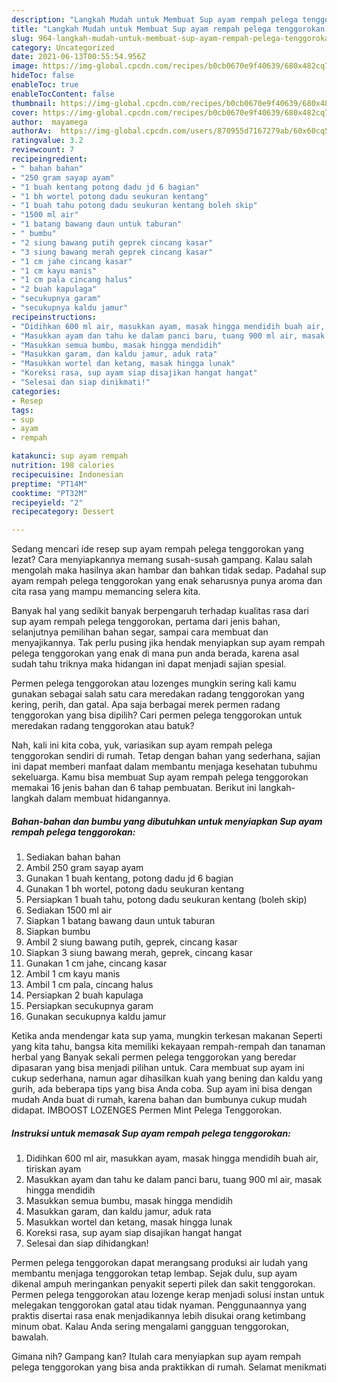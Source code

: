 ```yaml
---
description: "Langkah Mudah untuk Membuat Sup ayam rempah pelega tenggorokan Anti Gagal"
title: "Langkah Mudah untuk Membuat Sup ayam rempah pelega tenggorokan Anti Gagal"
slug: 964-langkah-mudah-untuk-membuat-sup-ayam-rempah-pelega-tenggorokan-anti-gagal
category: Uncategorized
date: 2021-06-13T00:55:54.956Z
image: https://img-global.cpcdn.com/recipes/b0cb0670e9f40639/680x482cq70/sup-ayam-rempah-pelega-tenggorokan-foto-resep-utama.jpg
hideToc: false
enableToc: true
enableTocContent: false
thumbnail: https://img-global.cpcdn.com/recipes/b0cb0670e9f40639/680x482cq70/sup-ayam-rempah-pelega-tenggorokan-foto-resep-utama.jpg
cover: https://img-global.cpcdn.com/recipes/b0cb0670e9f40639/680x482cq70/sup-ayam-rempah-pelega-tenggorokan-foto-resep-utama.jpg
author:  mayamega
authorAv:  https://img-global.cpcdn.com/users/870955d7167279ab/60x60cq50/avatar.jpg
ratingvalue: 3.2
reviewcount: 7
recipeingredient:
- " bahan bahan"
- "250 gram sayap ayam"
- "1 buah kentang potong dadu jd 6 bagian"
- "1 bh wortel potong dadu seukuran kentang"
- "1 buah tahu potong dadu seukuran kentang boleh skip"
- "1500 ml air"
- "1 batang bawang daun untuk taburan"
- " bumbu"
- "2 siung bawang putih geprek cincang kasar"
- "3 siung bawang merah geprek cincang kasar"
- "1 cm jahe cincang kasar"
- "1 cm kayu manis"
- "1 cm pala cincang halus"
- "2 buah kapulaga"
- "secukupnya garam"
- "secukupnya kaldu jamur"
recipeinstructions:
- "Didihkan 600 ml air, masukkan ayam, masak hingga mendidih buah air, tiriskan ayam"
- "Masukkan ayam dan tahu ke dalam panci baru, tuang 900 ml air, masak hingga mendidih"
- "Masukkan semua bumbu, masak hingga mendidih"
- "Masukkan garam, dan kaldu jamur, aduk rata"
- "Masukkan wortel dan ketang, masak hingga lunak"
- "Koreksi rasa, sup ayam siap disajikan hangat hangat"
- "Selesai dan siap dinikmati!"
categories:
- Resep
tags:
- sup
- ayam
- rempah

katakunci: sup ayam rempah 
nutrition: 198 calories
recipecuisine: Indonesian
preptime: "PT14M"
cooktime: "PT32M"
recipeyield: "2"
recipecategory: Dessert

---
```



Sedang mencari ide resep sup ayam rempah pelega tenggorokan yang lezat? Cara menyiapkannya memang susah-susah gampang. Kalau salah mengolah maka hasilnya akan hambar dan bahkan tidak sedap. Padahal sup ayam rempah pelega tenggorokan yang enak seharusnya punya aroma dan cita rasa yang mampu memancing selera kita.


Banyak hal yang sedikit banyak berpengaruh terhadap kualitas rasa dari sup ayam rempah pelega tenggorokan, pertama dari jenis bahan, selanjutnya pemilihan bahan segar, sampai cara membuat dan menyajikannya. Tak perlu pusing jika hendak menyiapkan sup ayam rempah pelega tenggorokan yang enak di mana pun anda berada, karena asal sudah tahu triknya maka hidangan ini dapat menjadi sajian spesial.

Permen pelega tenggorokan atau lozenges mungkin sering kali kamu gunakan sebagai salah satu cara meredakan radang tenggorokan yang kering, perih, dan gatal. Apa saja berbagai merek permen radang tenggorokan yang bisa dipilih? Cari permen pelega tenggorokan untuk meredakan radang tenggorokan atau batuk?


Nah, kali ini kita coba, yuk, variasikan sup ayam rempah pelega tenggorokan sendiri di rumah. Tetap dengan bahan yang sederhana, sajian ini dapat memberi manfaat dalam membantu menjaga kesehatan tubuhmu sekeluarga. Kamu bisa membuat Sup ayam rempah pelega tenggorokan memakai 16 jenis bahan dan 6 tahap pembuatan. Berikut ini langkah-langkah dalam membuat hidangannya.

<!--inarticleads1-->

##### Bahan-bahan dan bumbu yang dibutuhkan untuk menyiapkan Sup ayam rempah pelega tenggorokan:

1. Sediakan  bahan bahan
1. Ambil 250 gram sayap ayam
1. Gunakan 1 buah kentang, potong dadu jd 6 bagian
1. Gunakan 1 bh wortel, potong dadu seukuran kentang
1. Persiapkan 1 buah tahu, potong dadu seukuran kentang (boleh skip)
1. Sediakan 1500 ml air
1. Siapkan 1 batang bawang daun untuk taburan
1. Siapkan  bumbu
1. Ambil 2 siung bawang putih, geprek, cincang kasar
1. Siapkan 3 siung bawang merah, geprek, cincang kasar
1. Gunakan 1 cm jahe, cincang kasar
1. Ambil 1 cm kayu manis
1. Ambil 1 cm pala, cincang halus
1. Persiapkan 2 buah kapulaga
1. Persiapkan secukupnya garam
1. Gunakan secukupnya kaldu jamur


Ketika anda mendengar kata sup yama, mungkin terkesan makanan Seperti yang kita tahu, bangsa kita memiliki kekayaan rempah-rempah dan tanaman herbal yang Banyak sekali permen pelega tenggorokan yang beredar dipasaran yang bisa menjadi pilihan untuk. Cara membuat sup ayam ini cukup sederhana, namun agar dihasilkan kuah yang bening dan kaldu yang gurih, ada beberapa tips yang bisa Anda coba. Sup ayam ini bisa dengan mudah Anda buat di rumah, karena bahan dan bumbunya cukup mudah didapat. IMBOOST LOZENGES Permen Mint Pelega Tenggorokan. 

<!--inarticleads2-->

##### Instruksi untuk memasak Sup ayam rempah pelega tenggorokan:

1. Didihkan 600 ml air, masukkan ayam, masak hingga mendidih buah air, tiriskan ayam
1. Masukkan ayam dan tahu ke dalam panci baru, tuang 900 ml air, masak hingga mendidih
1. Masukkan semua bumbu, masak hingga mendidih
1. Masukkan garam, dan kaldu jamur, aduk rata
1. Masukkan wortel dan ketang, masak hingga lunak
1. Koreksi rasa, sup ayam siap disajikan hangat hangat
1. Selesai dan siap dihidangkan!

Permen pelega tenggorokan dapat merangsang produksi air ludah yang membantu menjaga tenggorokan tetap lembap. Sejak dulu, sup ayam dikenal ampuh meringankan penyakit seperti pilek dan sakit tenggorokan. Permen pelega tenggorokan atau lozenge kerap menjadi solusi instan untuk melegakan tenggorokan gatal atau tidak nyaman. Penggunaannya yang praktis disertai rasa enak menjadikannya lebih disukai orang ketimbang minum obat. Kalau Anda sering mengalami gangguan tenggorokan, bawalah. 

Gimana nih? Gampang kan? Itulah cara menyiapkan sup ayam rempah pelega tenggorokan yang bisa anda praktikkan di rumah. Selamat menikmati

